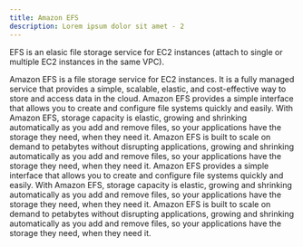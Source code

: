 ```yaml
---
title: Amazon EFS
description: Lorem ipsum dolor sit amet - 2
---
```


EFS is an elasic file storage service for EC2 instances (attach to single or multiple EC2 instances in the same VPC).

Amazon EFS is a file storage service for EC2 instances. It is a fully managed service that provides a simple, scalable, elastic, and cost-effective way to store and access data in the cloud. Amazon EFS provides a simple interface that allows you to create and configure file systems quickly and easily. With Amazon EFS, storage capacity is elastic, growing and shrinking automatically as you add and remove files, so your applications have the storage they need, when they need it. Amazon EFS is built to scale on demand to petabytes without disrupting applications, growing and shrinking automatically as you add and remove files, so your applications have the storage they need, when they need it. Amazon EFS provides a simple interface that allows you to create and configure file systems quickly and easily. With Amazon EFS, storage capacity is elastic, growing and shrinking automatically as you add and remove files, so your applications have the storage they need, when they need it. Amazon EFS is built to scale on demand to petabytes without disrupting applications, growing and shrinking automatically as you add and remove files, so your applications have the storage they need, when they need it.
